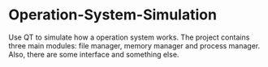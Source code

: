 # Operation-System-Simulation
Use QT to simulate how a operation system works.   The project contains three main modules: file manager, memory manager and process manager.   Also, there are some interface and something else.  

